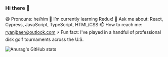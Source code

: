 ### Hi there 👋

😄 Pronouns: he/him
🌱 I’m currently learning Redux!
💬 Ask me about: React, Cypress, JavaScript, TypeScript, HTML/CSS
📫 How to reach me: ryanjbaer@outlook.com
⚡ Fun fact: I've played in a handful of professional disk golf tournaments across the U.S. 

![Anurag's GitHub stats](https://github-readme-stats.vercel.app/api?username=RyanBaer42&show_icons=true&theme=radical)
